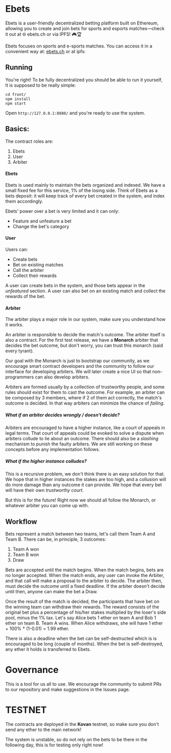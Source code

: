 # Ebets
Ebets is a user-friendly decentralized betting platform built on Ethereum, allowing you to create and join bets for sports and esports matches—check it out at 🌐 ebets.ch or via IPFS! 🎮🏆

Ebets focuses on sports and e-sports matches. You can access it in a convenient way
at: [ebets.ch](https://ebets.ch) or at ipfs: 

## Running
You're right! To be fully decentralized you should be able to run it yourself,
It is supposed to be really simple:
```
cd front/
npm install
npm start
```
Open `http://127.0.0.1:8080/` and you're ready to use the system.

## Basics:
The contract roles are:

1. Ebets
2. User
3. Arbiter

#### Ebets
Ebets is used mainly to maintain the bets organized and indexed. We have a small fixed
fee for this service, 1% of the losing side.
Think of Ebets as a bets deposit: it will keep track of every bet created in the system,
and index them accordingly.

Ebets' power over a bet is very limited and it can only:

* Feature and unfeature a bet
* Change the bet's category

#### User
Users can:

* Create bets
* Bet on existing matches
* Call the arbiter
* Collect their rewards

A user can create bets in the system, and those bets appear in the *unfeatured* section.
A user can also bet on an existing match and collect the rewards of the bet.

#### Arbiter
The arbiter plays a major role in our system, make sure you understand how it works.

An arbiter is responsible to decide the match's outcome. The arbiter itself is also a contract.
For the first test release, we have a **Monarch** arbiter that decides the bet outcome, but
don't worry, you can trust this monarch (said every tyrant).

Our goal with the Monarch is just to bootstrap our community, as we encourage smart contract developers and the community
to follow our interface for developing arbiters. We will later create a nice UI so that non-programmers
can also develop arbiters.

Arbiters are formed usually by a collection of trustworthy people, and some rules should exist for them
to cast the outcome. For example, an arbiter can be composed by 3 members, where if 2 of them act
correctly, the match's outcome is decided. In that way arbiters can minimize the chance of *failing*.

##### What if an arbiter decides wrongly / doesn't decide?
Arbiters are encouraged to have a higher instance, like a court of appeals in legal terms. That court
of appeals could be evoked to solve a dispute when arbiters collude to lie about an outcome.
There should also be a *slashing* mechanism to punish the faulty arbiters. We are still working on these concepts before any implementation follows.

##### What if the higher instance colludes?
This is a recursive problem, we don't think there is an easy solution for that. We hope
that in higher instances the stakes are too high, and a collusion will do more damage than
any outcome it can provide. We hope that every bet will have their own *trustworthy court*.

But this is for the future! Right now we should all follow the Monarch, or whatever arbiter you can come
up with.

## Workflow

Bets represent a match between two teams, let's call them Team A and Team B. There can be, in principle, 3 outcomes:

1. Team A won
2. Team B won
3. Draw

Bets are accepted until the match begins. When the match begins, bets are no longer accepted.
When the match ends, any user can invoke the Arbiter, and that call will make a proposal to the arbiter to decide.
The arbiter then, must decide the outcome until a fixed deadline.
If the arbiter doesn't decide until then, anyone can make the bet a Draw.

Once the result of the match is decided, the participants that have bet on the winning team can withdraw their rewards.
The reward consists of the original bet plus a percentage of his/her stakes multiplied by the loser's side pool,
minus the 1% tax.
Let's say Alice bets 1 ether on team A and Bob 1 ether on team B. Team A wins.
When Alice withdraws, she will have 1 ether + 100% * (1-0.01) = 1.99 ether.

There is also a deadline when the bet can be self-destructed which is is encouraged to be long (couple of months).
When the bet is self-destroyed, any ether it holds is transferred to Ebets.

# Governance
This is a tool for us all to use.
We encourage the community to submit PRs to our repository and make suggestions in the Issues page. 

# TESTNET
The contracts are deployed in the **Kovan** testnet, so make sure you don't send any ether to the main network!

The system is unstable, so do not rely on the bets to be there in the following day, this is for testing only
right now!
